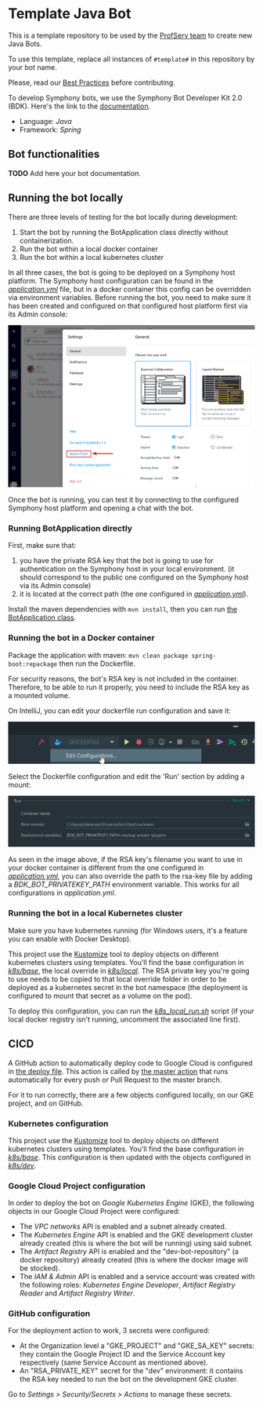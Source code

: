 # Template Java Bot

This is a template repository to be used by the [ProfServ team](https://perzoinc.atlassian.net/wiki/spaces/PS/overview) 
to create new Java Bots.

To use this template, replace all instances of `#template#` in this repository by your bot name.

Please, read our [Best Practices](https://perzoinc.atlassian.net/wiki/spaces/PS/pages/2242905098/Best+Practices) before contributing.

To develop Symphony bots, we use the Symphony Bot Developer Kit 2.0 (BDK).
Here's the link to the [documentation](https://docs.developers.symphony.com/building-bots-on-symphony/building-bots-on-symphony).

* Language: *Java*
* Framework: *Spring*

## Bot functionalities

**TODO** Add here your bot documentation.

## Running the bot locally

There are three levels of testing for the bot locally during development:

1. Start the bot by running the BotApplication class directly without containerization.
2. Run the bot within a local docker container
3. Run the bot within a local kubernetes cluster

In all three cases, the bot is going to be deployed on a Symphony host platform.
The Symphony host configuration can be found in the [*application.yml*](src/main/resources/application.yaml) file,
but in a docker container this config can be overridden via environment variables. 
Before running the bot, you need to make sure it has been created and configured on that configured host platform first 
via its Admin console:

![Admin console](documentation/sym_admin_console.png "How to find the Admin console")

Once the bot is running, you can test it by connecting to the configured Symphony host platform and opening a chat with the bot.

### Running BotApplication directly

First, make sure that:
1. you have the private RSA key that the bot is going to use for authentication on the Symphony host in your local environment.
   (it should correspond to the public one configured on the Symphony host via its Admin console)
2. it is located at the correct path (the one configured in [*application.yml*](src/main/resources/application.yaml)).

Install the maven dependencies with `mvn install`,
then you can run [the BotApplication class](src/main/java/com/symphony/BotApplication.java).

### Running the bot in a Docker container

Package the application with maven: `mvn clean package spring-boot:repackage` then run the Dockerfile.

For security reasons, the bot's RSA key is not included in the container. 
Therefore, to be able to run it properly, you need to include the RSA key as a mounted volume.

On IntelliJ, you can edit your dockerfile run configuration and save it:

![IntelliJ run configurations](documentation/intellij_run_conf.png "How to update a run config on IntelliJ")

Select the Dockerfile configuration and edit the 'Run' section by adding a mount:

![IntelliJ docker run configuration](documentation/intellij_docker_run_config.png "IntelliJ docker run config")

As seen in the image above, if the RSA key's filename you want to use in your docker container is different
from the one configured in [*application.yml*](src/main/resources/application.yaml),
you can also override the path to the rsa-key file by adding a *BDK_BOT_PRIVATEKEY_PATH* environment variable.
This works for all configurations in *application.yml*.

### Running the bot in a local Kubernetes cluster

Make sure you have kubernetes running (for Windows users, it's a feature you can enable with Docker Desktop).

This project use the [Kustomize](https://github.com/kubernetes-sigs/kustomize) tool to deploy objects on different kubernetes clusters using templates.
You'll find the base configuration in [*k8s/base*](k8s/base),
the local override in [*k8s/local*](k8s/local).
The RSA private key you're going to use needs to be copied to that local override folder
in order to be deployed as a kubernetes secret in the bot namespace
(the deployment is configured to mount that secret as a volume on the pod).

To deploy this configuration, you can run the [*k8s_local_run.sh*](k8s_local_run.sh) script
(if your local docker registry isn't running, uncomment the associated line first).

## CICD

A GitHub action to automatically deploy code to Google Cloud is configured in [the deploy file](.github/workflows/deploy-workflow.yml).
This action is called by [the master action](.github/workflows/master.yml) that runs automatically for every push 
or Pull Request to the master branch.

For it to run correctly, there are a few objects configured locally, on our GKE project, and on GitHub.

### Kubernetes configuration

This project use the [Kustomize](https://github.com/kubernetes-sigs/kustomize) tool to deploy objects on different kubernetes clusters using templates.
You'll find the base configuration in [*k8s/base*](k8s/base).
This configuration is then updated with the objects configured in [*k8s/dev*](k8s/dev).

### Google Cloud Project configuration

In order to deploy the bot on *Google Kubernetes Engine* (GKE), the following objects in our Google Cloud Project were configured:
* The *VPC networks* API is enabled and a subnet already created.
* The *Kubernetes Engine* API is enabled and the GKE development cluster already created
  (this is where the bot will be running) using said subnet.
* The *Artifact Registry* API is enabled and the "dev-bot-repository" (a docker repository) already created
  (this is where the docker image will be stocked).
* The *IAM & Admin* API is enabled and a service account was created with the following roles:
  *Kubernetes Engine Developer*, *Artifact Registry Reader* and *Artifact Registry Writer*.

### GitHub configuration

For the deployment action to work, 3 secrets were configured:
* At the Organization level a "GKE_PROJECT" and "GKE_SA_KEY" secrets: they contain the Google Project ID and the Service Account key respectively (same Service Account as mentioned above).
* An "RSA_PRIVATE_KEY" secret for the "dev" environment: it contains the RSA key needed to run the bot on the development GKE cluster.

Go to *Settings > Security/Secrets > Actions* to manage these secrets.
